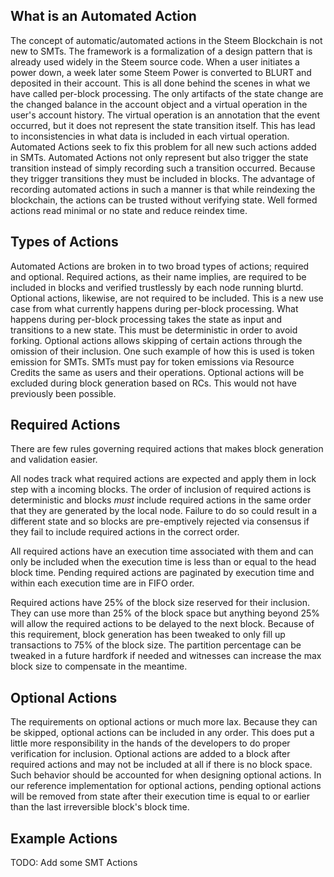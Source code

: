 
What is an Automated Action
---------------------------

The concept of automatic/automated actions in the Steem Blockchain is not new to SMTs. The framework is a formalization of a design pattern that is already used widely in the Steem source code. When a user initiates a power down, a week later some Steem Power is converted to BLURT and deposited in their account. This is all done behind the scenes in what we have called per-block processing. The only artifacts of the state change are the changed balance in the account object and a virtual operation in the user's account history. The virtual operation is an annotation that the event occurred, but it does not represent the state transition itself. This has lead to inconsistencies in what data is included in each virtual operation. Automated Actions seek to fix this problem for all new such actions added in SMTs. Automated Actions not only represent but also trigger the state transition instead of simply recording such a transition occurred. Because they trigger transitions they must be included in blocks. The advantage of recording automated actions in such a manner is that while reindexing the blockchain, the actions can be trusted without verifying state. Well formed actions read minimal or no state and reduce reindex time.

Types of Actions
----------------

Automated Actions are broken in to two broad types of actions; required and optional. Required actions, as their name implies, are required to be included in blocks and verified trustlessly by each node running blurtd. Optional actions, likewise, are not required to be included. This is a new use case from what currently happens during per-block processing. What happens during per-block processing takes the state as input and transitions to a new state. This must be deterministic in order to avoid forking. Optional actions allows skipping of certain actions through the omission of their inclusion. One such example of how this is used is token emission for SMTs. SMTs must pay for token emissions via Resource Credits the same as users and their operations. Optional actions will be excluded during block generation based on RCs. This would not have previously been possible.

Required Actions
----------------

There are few rules governing required actions that makes block generation and validation easier.

All nodes track what required actions are expected and apply them in lock step with a incoming blocks. The order of inclusion of required actions is deterministic and blocks *must* include required actions in the same order that they are generated by the local node. Failure to do so could result in a different state and so blocks are pre-emptively rejected via consensus if they fail to include required actions in the correct order.

All required actions have an execution time associated with them and can only be included when the execution time is less than or equal to the head block time. Pending required actions are paginated by execution time and within each execution time are in FIFO order.

Required actions have 25% of the block size reserved for their inclusion. They can use more than 25% of the block space but anything beyond 25% will allow the required actions to be delayed to the next block. Because of this requirement, block generation has been tweaked to only fill up transactions to 75% of the block size. The partition percentage can be tweaked in a future hardfork if needed and witnesses can increase the max block size to compensate in the meantime.

Optional Actions
----------------

The requirements on optional actions or much more lax. Because they can be skipped, optional actions can be included in any order. This does put a little more responsibility in the hands of the developers to do proper verification for inclusion. Optional actions are added to a block after required actions and may not be included at all if there is no block space. Such behavior should be accounted for when designing optional actions. In our reference implementation for optional actions, pending optional actions will be removed from state after their execution time is equal to or earlier than the last irreversible block's block time.

Example Actions
---------------

TODO: Add some SMT Actions
